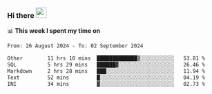 ### Hi there <a href="https://www.gautamkrishnar.com/"><img src="https://media.giphy.com/media/hvRJCLFzcasrR4ia7z/giphy.gif" width="25px"></a>

📊 **This week I spent my time on**

<!--START_SECTION:waka-->

```txt
From: 26 August 2024 - To: 02 September 2024

Other        11 hrs 10 mins  █████████████▒░░░░░░░░░░░   53.81 %
SQL          5 hrs 29 mins   ██████▓░░░░░░░░░░░░░░░░░░   26.46 %
Markdown     2 hrs 28 mins   ███░░░░░░░░░░░░░░░░░░░░░░   11.94 %
Text         52 mins         █░░░░░░░░░░░░░░░░░░░░░░░░   04.19 %
INI          34 mins         ▓░░░░░░░░░░░░░░░░░░░░░░░░   02.73 %
```

<!--END_SECTION:waka-->
